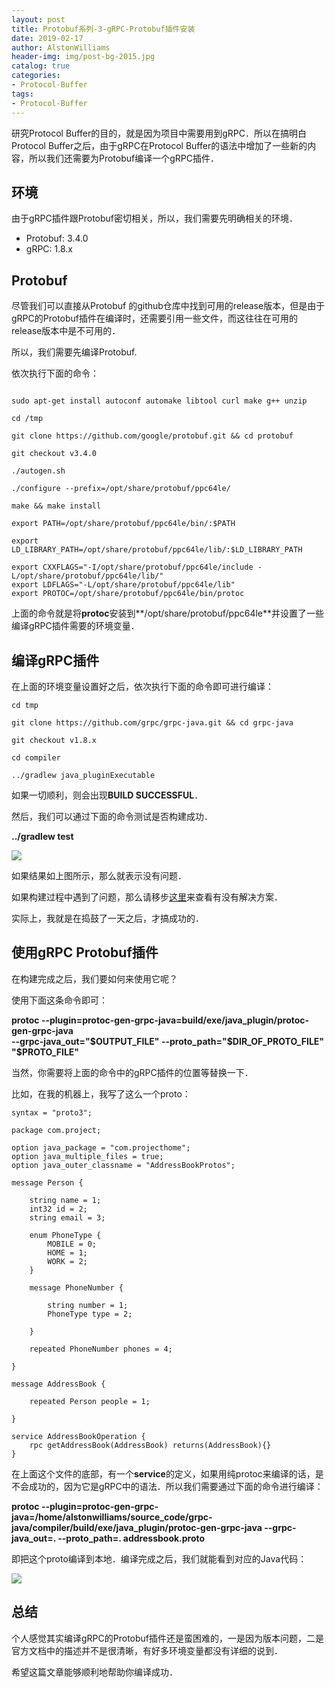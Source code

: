 ```yaml
---
layout: post
title: Protobuf系列-3-gRPC-Protobuf插件安装
date: 2019-02-17
author: AlstonWilliams
header-img: img/post-bg-2015.jpg
catalog: true
categories:
- Protocol-Buffer
tags:
- Protocol-Buffer
---
```

研究Protocol Buffer的目的，就是因为项目中需要用到gRPC．所以在搞明白Protocol Buffer之后，由于gRPC在Protocol Buffer的语法中增加了一些新的内容，所以我们还需要为Protobuf编译一个gRPC插件．

## 环境

由于gRPC插件跟Protobuf密切相关，所以，我们需要先明确相关的环境．

- Protobuf: 3.4.0
- gRPC: 1.8.x

## Protobuf

尽管我们可以直接从Protobuf 的github仓库中找到可用的release版本，但是由于gRPC的Protobuf插件在编译时，还需要引用一些文件，而这往往在可用的release版本中是不可用的．

所以，我们需要先编译Protobuf.

依次执行下面的命令：

~~~~

sudo apt-get install autoconf automake libtool curl make g++ unzip

cd /tmp

git clone https://github.com/google/protobuf.git && cd protobuf

git checkout v3.4.0

./autogen.sh

./configure --prefix=/opt/share/protobuf/ppc64le/

make && make install

export PATH=/opt/share/protobuf/ppc64le/bin/:$PATH

export LD_LIBRARY_PATH=/opt/share/protobuf/ppc64le/lib/:$LD_LIBRARY_PATH

export CXXFLAGS="-I/opt/share/protobuf/ppc64le/include -L/opt/share/protobuf/ppc64le/lib/"                                              
export LDFLAGS="-L/opt/share/protobuf/ppc64le/lib"
export PROTOC=/opt/share/protobuf/ppc64le/bin/protoc  

~~~~

上面的命令就是将**protoc**安装到**/opt/share/protobuf/ppc64le**并设置了一些编译gRPC插件需要的环境变量．

## 编译gRPC插件

在上面的环境变量设置好之后，依次执行下面的命令即可进行编译：

~~~~
cd tmp

git clone https://github.com/grpc/grpc-java.git && cd grpc-java

git checkout v1.8.x

cd compiler

../gradlew java_pluginExecutable
~~~~

如果一切顺利，则会出现**BUILD SUCCESSFUL**．

然后，我们可以通过下面的命令测试是否构建成功．

**../gradlew test**

![](http://upload-images.jianshu.io/upload_images/4108852-54bcb59ab5f79d9a.png?imageMogr2/auto-orient/strip%7CimageView2/2/w/1240)

如果结果如上图所示，那么就表示没有问题．

如果构建过程中遇到了问题，那么请移步[这里](https://github.com/grpc/grpc-java/issues/2487)来查看有没有解决方案．

实际上，我就是在捣鼓了一天之后，才搞成功的．

## 使用gRPC Protobuf插件

在构建完成之后，我们要如何来使用它呢？

使用下面这条命令即可：

**protoc --plugin=protoc-gen-grpc-java=build/exe/java_plugin/protoc-gen-grpc-java \
  --grpc-java_out="$OUTPUT_FILE" --proto_path="$DIR_OF_PROTO_FILE" "$PROTO_FILE"**

当然，你需要将上面的命令中的gRPC插件的位置等替换一下．

比如，在我的机器上，我写了这么一个proto：

~~~~
syntax = "proto3";

package com.project;

option java_package = "com.projecthome";
option java_multiple_files = true;
option java_outer_classname = "AddressBookProtos";

message Person {

    string name = 1;
    int32 id = 2;
    string email = 3;

    enum PhoneType {
        MOBILE = 0;
        HOME = 1;
        WORK = 2;
    }

    message PhoneNumber {

        string number = 1;
        PhoneType type = 2;

    }

    repeated PhoneNumber phones = 4;

}

message AddressBook {

    repeated Person people = 1;

}

service AddressBookOperation {
	rpc getAddressBook(AddressBook) returns(AddressBook){}
}

~~~~

在上面这个文件的底部，有一个**service**的定义，如果用纯protoc来编译的话，是不会成功的，因为它是gRPC中的语法．所以我们需要通过下面的命令进行编译：

**protoc --plugin=protoc-gen-grpc-java=/home/alstonwilliams/source_code/grpc-java/compiler/build/exe/java_plugin/protoc-gen-grpc-java --grpc-java_out=. --proto_path=. addressbook.proto**

即把这个proto编译到本地．编译完成之后，我们就能看到对应的Java代码：

![](http://upload-images.jianshu.io/upload_images/4108852-49dc028f8a744161.png?imageMogr2/auto-orient/strip%7CimageView2/2/w/1240)

## 总结

个人感觉其实编译gRPC的Protobuf插件还是蛮困难的，一是因为版本问题，二是官方文档中的描述并不是很清晰，有好多环境变量都没有详细的说到．

希望这篇文章能够顺利地帮助你编译成功．
